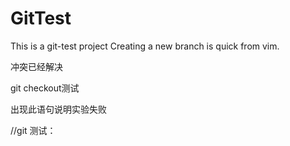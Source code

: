 # GitTest

This is a git-test project
Creating a new branch is quick from vim.

冲突已经解决

git checkout测试

出现此语句说明实验失败
	
//git 测试：
